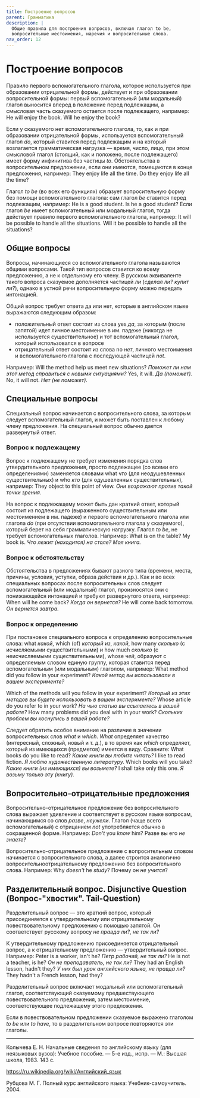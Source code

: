 ```yaml
---
title: Построение вопросов
parent: Грамматика
description: |
  Общие правила для построения вопросов, включая глагол to be,
  вопросительные местоимения, наречия и вопросительные слова.
nav_order: 12
---
```


# Построение вопросов

Правило первого вспомогательного глагола, которое используется при
образовании отрицательной формы, действует и при образовании
вопросительной формы: первый вспомогательный (или модальный) глагол
выносится вперед в положение перед подлежащим, а смысловая часть
сказуемого остается после подлежащего, например: Не will enjoy the
book.  Will he enjoy the book?

Если у сказуемого нет вспомогательного глагола, то, как и при
образовании отрицательной формы, используется вспомогательный глагол
*do*, который ставится перед подлежащим и на который возлагается
грамматическая нагрузка — время, число, лицо, при этом смысловой
глагол (стоящий, как и положено, после подлежащего) имеет форму
инфинитива без частицы *to*.  Обстоятельства в вопросительном
предложении, если они имеются, помещаются в конце предложения,
например: They enjoy life all the time.  Do they enjoy life all the
time?

Глагол *to be* (во всех его функциях) образует вопросительную форму
без помощи вспомогательного глагола: сам глагол *be* ставится перед
подлежащим, например: Не is a good student.  Is he a good student?
Если глагол *be* имеет вспомогательный или модальный глагол, тогда
действует правило первого вспомогательного глагола, например: It will
be possible to handle all the situations.  Will it be possible to
handle all the situations?


## Общие вопросы

Вопросы, начинающиеся со вспомогательного глагола называются общими
вопросами.  Такой тип вопросов ставится ко всему предложению, а не к
отдельному его члену.  В русском эквиваленте такого вопроса сказуемое
дополняется частицей *ли* (*сделал ли?* *купит ли?*), однако в устной
речи вопросительную форму можно передать интонацией.

Общий вопрос требует ответа да или нет, которые в
английском языке выражаются следующим образом:
- положительный ответ состоит из слова yes *да*, за которым (после
  запятой) идет личное местоимение в им. падеже (никогда не
  используется существительное) и тот вспомогательный глагол, который
  использовался в вопросе
- отрицательный ответ состоит из слова
no *нет*, личного местоимения и вспомогательного
глагола с последующей частицей *not*.

Например: Will the method help us meet new situations?  *Поможет ли
нам этот метод справиться с новыми ситуациями?* Yes, it will.  *Да
(поможет).* No, it will not.  *Нет (не поможет).*


## Специальные вопросы

Специальный вопрос начинается с вопросительного слова, за которым
следует вспомогательный глагол, и может быть поставлен к любому члену
предложения.  На специальный вопрос обычно дается развернутый ответ.


### Вопрос к подлежащему

Вопрос к подлежащему не требует изменения порядка слов утвердительного
предложения, просто подлежащее (со всеми его определениями) заменяется
словами what *что* (для неодушевленных существительных) и who *кто*
(для одушевленных существительных), например: They object to this
point of view.  *Они возражают против такой точки зрения.*

На вопрос к подлежащему может быть дан краткий ответ, который состоит
из подлежащего (выраженного существительным или местоимением в
им. падеже) и первого вспомогательного глагола или глагола *do* (при
отсутствии вспомогательного глагола у сказуемого), который берет на
себя грамматическую нагрузку.  Глагол *to be*, не требует
вспомогательных глаголов.  Например: What is on the table?  My book
is.  *Что лежит (находится) на столе?  Моя книга.*


### Вопрос к обстоятельству

Обстоятельства в предложениях бывают разного типа (времени, места,
причины, условия, уступки, образа действия и др.).  Как и во всех
специальных вопросах после вопросительных слов следует вспомогательный
(или модальный) глагол, произносятся они с понижающейся интонацией и
требуют развернутого ответа, например: When will he come back?  *Когда
он вернется?* Не will come back tomorrow. *Он вернется завтра.*


### Вопрос к определению

При постановке специального вопроса к определению вопросительные
слова: what *какой*, which (of) *который из*, *какой*, how many
*сколько* (с исчисляемыми существительными) и how much *сколько* (с
неисчисляемыми существительными), whose *чей*, образуют с определяемым
словом единую группу, которая ставится перед вспомогательным (или
модальным) глаголом, например: What method did you follow in your
experiment?  *Какой метод вы использовали в вашем эксперименте?*

Which of the methods will you follow in your experiment?  *Который из
этих методов вы будете использовать в вашем эксперименте?* Whose
article do you refer to in your work?  *На чью статью вы ссылаетесь в
вашей работе?* How many problems did you deal with in your work?
*Скольких проблем вы коснулись в вашей работе?*

Следует обратить особое внимание на различие в значении вопросительных
слов *what* и *which*.  *What* определяет качество (интересный,
сложный, новый и т. д.), в то время как *which* определяет, который из
имеющихся (предметов) имеется в виду.  Сравните: What books do you
like to read?  *Какие книги вы любите читать?* I like to read fiction.
*Я люблю художественную литературу.* Which books will you take?
*Какие книги (из имеющихся) вы возьмете?* I shall take only this one.
*Я возьму только эту (книгу).*













## Вопросительно-отрицательные предложения

Вопросительно-отрицательное предложение без вопросительного слова
выражает удивление и соответствует в русском языке вопросам,
начинающимся со слов *разве*, *неужели*.  Глагол (чаще всего
вспомогательный) с отрицанием *not* употребляется обычно в сокращенной
форме.  Например: *Don't* you *know* him?  Разве вы его *не знаете*?

Вопросительно-отрицательное предложение с вопросительным словом
начинается с вопросительного слова, а далее строится аналогично
вопросительноотрицательному предложению без вопросительного
слова. Например: Why *doesn't* he *study*?  Почему он *не учится*?


## Разделительный вопрос.  Disjunctive Question (Вопрос-"хвостик". Tail-Question)

Разделительный вопрос — это краткий вопрос, который присоединяется к
утвердительному или отрицательному повествовательному предложению с
помощью запятой.  Он соответствует русскому вопросу *не правда ли?*,
*не так ли?*

К утвердительному предложению присоединяется отрицательный вопрос, а к
отрицательному предложению — утвердительный вопрос.  Например: Peter
is a worker, isn't he?  *Петр рабочий, не так ли?* He is not a
teacher, is he?  *Он не преподаватель, не так ли?* They had an English
lesson, hadn't they?  *У них был урок английского языка, не правда
ли?* They hadn't a French lesson, had they?

Разделительный вопрос включает модальный или вспомогательный глагол,
соответствующий сказуемому предшествующего повествовательного
предложения, затем местоимение, соответствующее подлежащему этого
предложения.

Если в повествовательном предложении сказуемое выражено глаголом *to
be* или *to have*, то в разделительном вопросе повторяются эти
глаголы.


---

Колычева Е. Н.  Начальные сведения по английскому языку (для
неязыковых вузов): Учебное пособие. — 5-е изд., испр. — М.: Высшая
школа, 1983. 143 с.

https://ru.wikipedia.org/wiki/Английский_язык

Рубцова М. Г.  Полный курс английского языка: Учебник-самоучитель.
2004.
